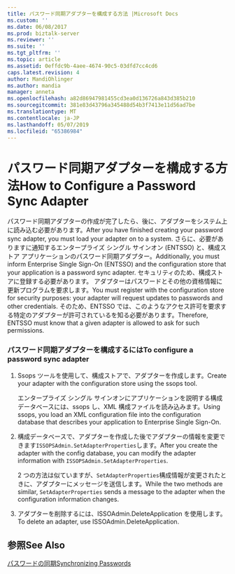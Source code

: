 ```yaml
---
title: パスワード同期アダプターを構成する方法 |Microsoft Docs
ms.custom: ''
ms.date: 06/08/2017
ms.prod: biztalk-server
ms.reviewer: ''
ms.suite: ''
ms.tgt_pltfrm: ''
ms.topic: article
ms.assetid: 0effdc9b-4aee-4674-90c5-03dfd7cc4cd6
caps.latest.revision: 4
author: MandiOhlinger
ms.author: mandia
manager: anneta
ms.openlocfilehash: a82d86947981455cd3ea0d136726a843d385b210
ms.sourcegitcommit: 381e83d43796a345488d54b3f7413e11d56ad7be
ms.translationtype: MT
ms.contentlocale: ja-JP
ms.lasthandoff: 05/07/2019
ms.locfileid: "65386984"
---
```

# <a name="how-to-configure-a-password-sync-adapter"></a><span data-ttu-id="35f17-102">パスワード同期アダプターを構成する方法</span><span class="sxs-lookup"><span data-stu-id="35f17-102">How to Configure a Password Sync Adapter</span></span>
<span data-ttu-id="35f17-103">パスワード同期アダプターの作成が完了したら、後に、アダプターをシステム上に読み込む必要があります。</span><span class="sxs-lookup"><span data-stu-id="35f17-103">After you have finished creating your password sync adapter, you must load your adapter on to a system.</span></span> <span data-ttu-id="35f17-104">さらに、必要がありますに通知するエンタープライズ シングル サインオン (ENTSSO) と、構成ストア アプリケーションのパスワード同期アダプター。</span><span class="sxs-lookup"><span data-stu-id="35f17-104">Additionally, you must inform Enterprise Single Sign-On (ENTSSO) and the configuration store that your application is a password sync adapter.</span></span> <span data-ttu-id="35f17-105">セキュリティのため、構成ストアに登録する必要があります。 アダプターはパスワードとその他の資格情報に更新プログラムを要求します。</span><span class="sxs-lookup"><span data-stu-id="35f17-105">You must register with the configuration store for security purposes: your adapter will request updates to passwords and other credentials.</span></span> <span data-ttu-id="35f17-106">そのため、ENTSSO では、このようなアクセス許可を要求する特定のアダプターが許可されているを知る必要があります。</span><span class="sxs-lookup"><span data-stu-id="35f17-106">Therefore, ENTSSO must know that a given adapter is allowed to ask for such permissions.</span></span>  
  
### <a name="to-configure-a-password-sync-adapter"></a><span data-ttu-id="35f17-107">パスワード同期アダプターを構成するには</span><span class="sxs-lookup"><span data-stu-id="35f17-107">To configure a password sync adapter</span></span>  
  
1.  <span data-ttu-id="35f17-108">Ssops ツールを使用して、構成ストアで、アダプターを作成します。</span><span class="sxs-lookup"><span data-stu-id="35f17-108">Create your adapter with the configuration store using the ssops tool.</span></span>  
  
     <span data-ttu-id="35f17-109">エンタープライズ シングル サインオンにアプリケーションを説明する構成データベースには、ssops し、XML 構成ファイルを読み込みます。</span><span class="sxs-lookup"><span data-stu-id="35f17-109">Using ssops, you load an XML configuration file into the configuration database that describes your application to Enterprise Single Sign-On.</span></span>  
  
2.  <span data-ttu-id="35f17-110">構成データベースで、アダプターを作成した後でアダプターの情報を変更できます`ISSOPSAdmin.SetAdapterProperties`します。</span><span class="sxs-lookup"><span data-stu-id="35f17-110">After you create the adapter with the config database, you can modify the adapter information with `ISSOPSAdmin.SetAdapterProperties`.</span></span>  
  
     <span data-ttu-id="35f17-111">2 つの方法は似ていますが、`SetAdapterProperties`構成情報が変更されたときに、アダプターにメッセージを送信します。</span><span class="sxs-lookup"><span data-stu-id="35f17-111">While the two methods are similar, `SetAdapterProperties` sends a message to the adapter when the configuration information changes.</span></span>  
  
3.  <span data-ttu-id="35f17-112">アダプターを削除するには、ISSOAdmin.DeleteApplication を使用します。</span><span class="sxs-lookup"><span data-stu-id="35f17-112">To delete an adapter, use ISSOAdmin.DeleteApplication.</span></span>  
  
## <a name="see-also"></a><span data-ttu-id="35f17-113">参照</span><span class="sxs-lookup"><span data-stu-id="35f17-113">See Also</span></span>  
 [<span data-ttu-id="35f17-114">パスワードの同期</span><span class="sxs-lookup"><span data-stu-id="35f17-114">Synchronizing Passwords</span></span>](../core/synchronizing-passwords.md)